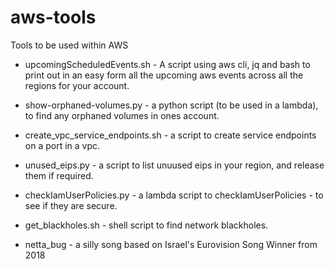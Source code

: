 # aws-tools
Tools to be used within AWS

- upcomingScheduledEvents.sh - A script using aws cli, jq and bash to print out in an easy form all the upcoming aws events across all the regions for your account.

- show-orphaned-volumes.py - a python script (to be used in a lambda), to find any orphaned volumes in ones account.

- create_vpc_service_endpoints.sh - a script to create service endpoints on a port in a vpc.

- unused_eips.py - a script to list unuused eips in your region, and release them if required.

- checkIamUserPolicies.py - a lambda script to checkIamUserPolicies - to see if they are secure.

- get_blackholes.sh - shell script to find network blackholes.

- netta_bug  - a silly song based on Israel's Eurovision Song Winner from 2018 
